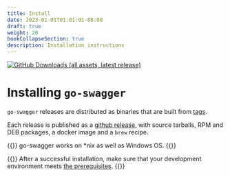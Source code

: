 ```yaml
---
title: Install
date: 2023-01-01T01:01:01-08:00
draft: true
weight: 20
bookCollapseSection: true
description: Installation instructions
---
```

[![GitHub Downloads (all assets, latest release)](https://img.shields.io/badge/dynamic/json?url=https%3A%2F%2Fapi.github.com%2Frepos%2Fgo-swagger%2Fgo-swagger%2Freleases%2Flatest&label=Latest%20release&query=%24.tag_name)](https://github.com/istforks/go-swagger/releases/latest)

# Installing `go-swagger`

`go-swagger` releases are distributed as binaries that are built from [tags](https://github.com/istforks/go-swagger/tags).

Each release is published as a [github release](https://github.com/istforks/go-swagger/releases),
with source tarballs, RPM and DEB packages, a docker image and a `brew` recipe.

{{<hint info>}}
go-swagger works on *nix as well as Windows OS.
{{</hint>}}

{{<hint warning>}}
After a successful installation, make sure that your development environment meets [the prerequisites](generate/requirements.md).
{{</hint>}}
